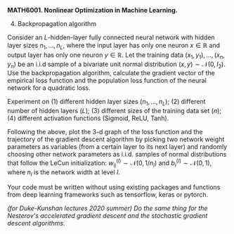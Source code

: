 <b>MATH6001. Nonlinear Optimization in Machine Learning.</b>

4. Backpropagation algorithm

Consider an $L$-hidden-layer fully connected neural network with hidden layer sizes $n_1, ..., n_L$, where the input layer has only one neuron $x\in \mathbb{R}$ and output layer has only one neuron $y\in \mathbb{R}$. Let the training data $(x_1, y_1), ..., (x_n, y_n)$ be an i.i.d sample of a bivariate unit normal distribution $(x, y)\sim \mathcal{N}(0, I_2)$. Use the backpropagation algorithm, calculate the gradient vector of the empirical loss function and the population loss function of the neural network for a quadratic loss. 

Experiment on (1) different hidden layer sizes ($n_1, ..., n_L$); (2) different number of hidden layers ($L$); (3) different sizes of the training data set ($n$); (4) different activation functions (Sigmoid, ReLU, Tanh).

Following the above, plot the 3-d graph of the loss function and the trajectory of the gradient descent algorithm by picking two network weight parameters as variables (from a certain layer to its next layer) and randomly choosing other network parameters as i.i.d. samples of normal distributions that follow the LeCun initialization: $w_{ij}^{(l)}\sim \mathcal{N}(0, 1/n_l)$ and $b_i^{(l)}\sim \mathcal{N}(0, 1)$, where $n_l$ is the network width at level $l$.

Your code must be written without using existing packages and functions from deep learning frameworks such as tensorflow, keras or pytorch.

<i>(for Duke-Kunshan lectures 2020 summer) Do the same thing for the Nesterov's accelerated gradient descent and the stochastic gradient descent algorithms.</i>

